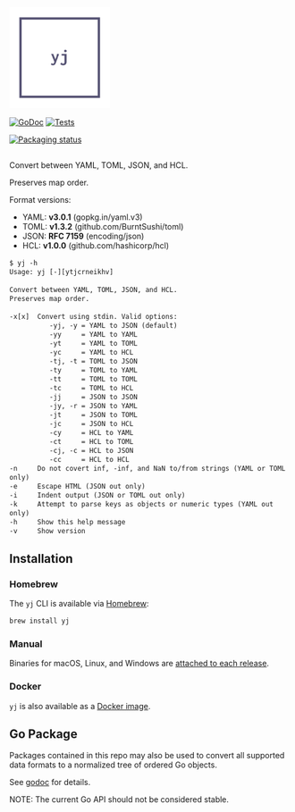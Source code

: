 <img src="logo.png" alt="yj" width="180" />

[![GoDoc](https://pkg.go.dev/badge/github.com/rplessl/yjtest/v5?status.svg)](https://pkg.go.dev/github.com/rplessl/yjtest/v5)
[![Tests](https://github.com/rplessl/yjtest/actions/workflows/go.yml/badge.svg)](https://github.com/rplessl/yjtest/actions/workflows/go.yml)

[![Packaging status](https://repology.org/badge/tiny-repos/yj-sclevine.svg)](https://repology.org/project/yj-sclevine/versions)

##

Convert between YAML, TOML, JSON, and HCL.

Preserves map order.

Format versions:
- YAML: **v3.0.1** (gopkg.in/yaml.v3)
- TOML: **v1.3.2** (github.com/BurntSushi/toml)
- JSON: **RFC 7159** (encoding/json)
- HCL: **v1.0.0** (github.com/hashicorp/hcl)

```
$ yj -h
Usage: yj [-][ytjcrneikhv]

Convert between YAML, TOML, JSON, and HCL.
Preserves map order.

-x[x]  Convert using stdin. Valid options:
          -yj, -y = YAML to JSON (default)
          -yy     = YAML to YAML
          -yt     = YAML to TOML
          -yc     = YAML to HCL
          -tj, -t = TOML to JSON
          -ty     = TOML to YAML
          -tt     = TOML to TOML
          -tc     = TOML to HCL
          -jj     = JSON to JSON
          -jy, -r = JSON to YAML
          -jt     = JSON to TOML
          -jc     = JSON to HCL
          -cy     = HCL to YAML
          -ct     = HCL to TOML
          -cj, -c = HCL to JSON
          -cc     = HCL to HCL
-n     Do not covert inf, -inf, and NaN to/from strings (YAML or TOML only)
-e     Escape HTML (JSON out only)
-i     Indent output (JSON or TOML out only)
-k     Attempt to parse keys as objects or numeric types (YAML out only)
-h     Show this help message
-v     Show version
```

## Installation

### Homebrew

The `yj` CLI is available via [Homebrew](https://brew.sh):

```bash
brew install yj
```

### Manual

Binaries for macOS, Linux, and Windows are [attached to each release](https://github.com/rplessl/yjtest/releases).

### Docker

`yj` is also available as a [Docker image](https://hub.docker.com/r/rplessl/yjtest).

## Go Package

Packages contained in this repo may also be used to convert all supported data formats to a normalized tree of ordered Go objects.

See [godoc](https://pkg.go.dev/github.com/rplessl/yjtest) for details.

NOTE: The current Go API should not be considered stable.

